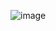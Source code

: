 ![image](https://github.com/Unive0seFreelancer/Unive0seFreelancer/assets/151487667/65f672ae-b0e4-4641-800f-07a60578d8ff)
